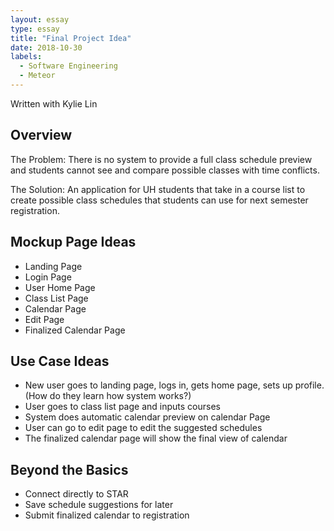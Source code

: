 ```yaml
---
layout: essay
type: essay
title: "Final Project Idea"
date: 2018-10-30
labels:
  - Software Engineering
  - Meteor
---
```


Written with Kylie Lin

## Overview
The Problem: There is no system to provide a full class schedule preview and students cannot see and compare possible classes with time conflicts.

The Solution: An application for UH students that take in a course list to create possible class schedules that students can use for next semester registration.

## Mockup Page Ideas
- Landing Page
- Login Page
- User Home Page
- Class List Page
- Calendar Page
- Edit Page
- Finalized Calendar Page

## Use Case Ideas
- New user goes to landing page, logs in, gets home page, sets up profile. (How do they learn how system works?)
- User goes to class list page and inputs courses
- System does automatic calendar preview on calendar Page
- User can go to edit page to edit the suggested schedules
- The finalized calendar page will show the final view of calendar

## Beyond the Basics
- Connect directly to STAR
- Save schedule suggestions for later
- Submit finalized calendar to registration
